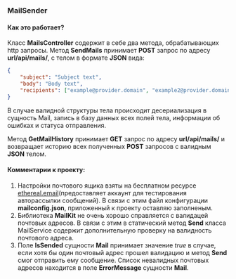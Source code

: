 ### MailSender

#### Как это работает?
Класс **MailsController** содержит в себе два метода, обрабатывающих http запросы. 
Метод **SendMails** принимает **POST** запрос по адресу **url/api/mails/**, с телом в формате **JSON** вида:
```json
{
	"subject": "Subject text",
	"body": "Body text",
	"recipients": ["example@provider.domain", "example2@provider.domain"]
} 
```
В случае валидной структуры тела происходит десериализация в сущность Mail,  запись в базу данных всех полей тела, информации об ошибках и статуса отправления. 

Метод **GetMailHistory** принимает **GET** запрос по адресу **url/api/mails/** и возвращает историю всех полученных **POST** запросов с валидным **JSON** телом.


#### Комментарии к проекту:
1. Настройки почтового ящика взяты на бесплатном ресурсе [ethereal.email](http://ethereal.email "ethereal.email")(предоставляет аккаунт для тестирования авторассылки сообщений). В связи с этим файл конфигурации **mailconfig.json**, приложенный к проекту оставляю заполненым. 
2. Библиотека **MailKit** не очень хорошо справляется с валидацей почтовых адресов. В связи с этим в статический метод **Send** класса MailService содержит дополнительную проверку на валидность почтового адреса.
3. Поле **IsSended** сущности **Mail** принимает значение *true* в случае, если хотя бы один почтовый адрес прошел валидацию и метод **Send** смог отправить ему сообщение. Список невалидных почтовых адресов находится в поле **ErrorMessage** сущности **Mail**.



